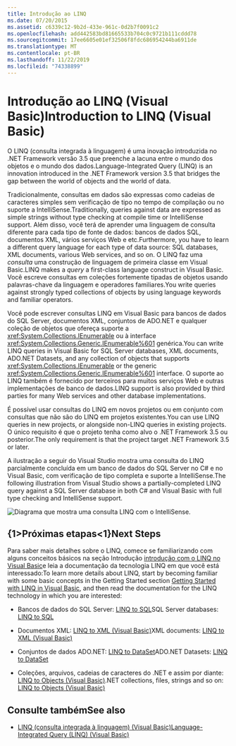 ```yaml
---
title: Introdução ao LINQ
ms.date: 07/20/2015
ms.assetid: c6339c12-9b2d-433e-961c-0d2b7f0091c2
ms.openlocfilehash: add442583bd81665533b704c0c9721b111cddd78
ms.sourcegitcommit: 17ee6605e01ef32506f8fdc686954244ba6911de
ms.translationtype: MT
ms.contentlocale: pt-BR
ms.lasthandoff: 11/22/2019
ms.locfileid: "74338899"
---
```

# <a name="introduction-to-linq-visual-basic"></a><span data-ttu-id="41cd0-102">Introdução ao LINQ (Visual Basic)</span><span class="sxs-lookup"><span data-stu-id="41cd0-102">Introduction to LINQ (Visual Basic)</span></span>
<span data-ttu-id="41cd0-103">O LINQ (consulta integrada à linguagem) é uma inovação introduzida no .NET Framework versão 3.5 que preenche a lacuna entre o mundo dos objetos e o mundo dos dados.</span><span class="sxs-lookup"><span data-stu-id="41cd0-103">Language-Integrated Query (LINQ) is an innovation introduced in the .NET Framework version 3.5 that bridges the gap between the world of objects and the world of data.</span></span>  
  
 <span data-ttu-id="41cd0-104">Tradicionalmente, consultas em dados são expressas como cadeias de caracteres simples sem verificação de tipo no tempo de compilação ou no suporte a IntelliSense.</span><span class="sxs-lookup"><span data-stu-id="41cd0-104">Traditionally, queries against data are expressed as simple strings without type checking at compile time or IntelliSense support.</span></span> <span data-ttu-id="41cd0-105">Além disso, você terá de aprender uma linguagem de consulta diferente para cada tipo de fonte de dados: bancos de dados SQL, documentos XML, vários serviços Web e etc.</span><span class="sxs-lookup"><span data-stu-id="41cd0-105">Furthermore, you have to learn a different query language for each type of data source: SQL databases, XML documents, various Web services, and so on.</span></span> <span data-ttu-id="41cd0-106">O LINQ faz uma *consulta* uma construção de linguagem de primeira classe em Visual Basic.</span><span class="sxs-lookup"><span data-stu-id="41cd0-106">LINQ makes a *query* a first-class language construct in Visual Basic.</span></span> <span data-ttu-id="41cd0-107">Você escreve consultas em coleções fortemente tipadas de objetos usando palavras-chave da linguagem e operadores familiares.</span><span class="sxs-lookup"><span data-stu-id="41cd0-107">You write queries against strongly typed collections of objects by using language keywords and familiar operators.</span></span>  
  
 <span data-ttu-id="41cd0-108">Você pode escrever consultas LINQ em Visual Basic para bancos de dados do SQL Server, documentos XML, conjuntos de ADO.NET e qualquer coleção de objetos que ofereça suporte a <xref:System.Collections.IEnumerable> ou à interface <xref:System.Collections.Generic.IEnumerable%601> genérica.</span><span class="sxs-lookup"><span data-stu-id="41cd0-108">You can write LINQ queries in Visual Basic for SQL Server databases, XML documents, ADO.NET Datasets, and any collection of objects that supports <xref:System.Collections.IEnumerable> or the generic <xref:System.Collections.Generic.IEnumerable%601> interface.</span></span> <span data-ttu-id="41cd0-109">O suporte ao LINQ também é fornecido por terceiros para muitos serviços Web e outras implementações de banco de dados.</span><span class="sxs-lookup"><span data-stu-id="41cd0-109">LINQ support is also provided by third parties for many Web services and other database implementations.</span></span>  
  
 <span data-ttu-id="41cd0-110">É possível usar consultas do LINQ em novos projetos ou em conjunto com consultas que não são do LINQ em projetos existentes.</span><span class="sxs-lookup"><span data-stu-id="41cd0-110">You can use LINQ queries in new projects, or alongside non-LINQ queries in existing projects.</span></span> <span data-ttu-id="41cd0-111">O único requisito é que o projeto tenha como alvo o .NET Framework 3.5 ou posterior.</span><span class="sxs-lookup"><span data-stu-id="41cd0-111">The only requirement is that the project target .NET Framework 3.5 or later.</span></span>  
  
 <span data-ttu-id="41cd0-112">A ilustração a seguir do Visual Studio mostra uma consulta do LINQ parcialmente concluída em um banco de dados do SQL Server no C# e no Visual Basic, com verificação de tipo completa e suporte a IntelliSense.</span><span class="sxs-lookup"><span data-stu-id="41cd0-112">The following illustration from Visual Studio shows a partially-completed LINQ query against a SQL Server database in both C# and Visual Basic with full type checking and IntelliSense support.</span></span>  
  
 ![Diagrama que mostra uma consulta LINQ com o IntelliSense.](./media/introduction-to-linq/linq-query-intellisense.png)  
  
## <a name="next-steps"></a><span data-ttu-id="41cd0-114">{1&gt;Próximas etapas&lt;1}</span><span class="sxs-lookup"><span data-stu-id="41cd0-114">Next Steps</span></span>  
 <span data-ttu-id="41cd0-115">Para saber mais detalhes sobre o LINQ, comece se familiarizando com alguns conceitos básicos na seção Introdução [introdução com o LINQ no Visual Basic](../../../../visual-basic/programming-guide/concepts/linq/getting-started-with-linq.md)e leia a documentação da tecnologia LINQ em que você está interessado:</span><span class="sxs-lookup"><span data-stu-id="41cd0-115">To learn more details about LINQ, start by becoming familiar with some basic concepts in the Getting Started section [Getting Started with LINQ in Visual Basic](../../../../visual-basic/programming-guide/concepts/linq/getting-started-with-linq.md), and then read the documentation for the LINQ technology in which you are interested:</span></span>  
  
- <span data-ttu-id="41cd0-116">Bancos de dados do SQL Server: [LINQ to SQL](../../../../framework/data/adonet/sql/linq/index.md)</span><span class="sxs-lookup"><span data-stu-id="41cd0-116">SQL Server databases: [LINQ to SQL](../../../../framework/data/adonet/sql/linq/index.md)</span></span>  
  
- <span data-ttu-id="41cd0-117">Documentos XML: [LINQ to XML (Visual Basic)](../../../../visual-basic/programming-guide/concepts/linq/linq-to-xml.md)</span><span class="sxs-lookup"><span data-stu-id="41cd0-117">XML documents: [LINQ to XML (Visual Basic)](../../../../visual-basic/programming-guide/concepts/linq/linq-to-xml.md)</span></span>  
  
- <span data-ttu-id="41cd0-118">Conjuntos de dados ADO.NET: [LINQ to DataSet](../../../../framework/data/adonet/linq-to-dataset.md)</span><span class="sxs-lookup"><span data-stu-id="41cd0-118">ADO.NET Datasets: [LINQ to DataSet](../../../../framework/data/adonet/linq-to-dataset.md)</span></span>  
  
- <span data-ttu-id="41cd0-119">Coleções, arquivos, cadeias de caracteres do .NET e assim por diante: [LINQ to Objects (Visual Basic)](../../../../visual-basic/programming-guide/concepts/linq/linq-to-objects.md)</span><span class="sxs-lookup"><span data-stu-id="41cd0-119">.NET collections, files, strings and so on: [LINQ to Objects (Visual Basic)](../../../../visual-basic/programming-guide/concepts/linq/linq-to-objects.md)</span></span>  
  
## <a name="see-also"></a><span data-ttu-id="41cd0-120">Consulte também</span><span class="sxs-lookup"><span data-stu-id="41cd0-120">See also</span></span>

- [<span data-ttu-id="41cd0-121">LINQ (consulta integrada à linguagem) (Visual Basic)</span><span class="sxs-lookup"><span data-stu-id="41cd0-121">Language-Integrated Query (LINQ) (Visual Basic)</span></span>](../../../../visual-basic/programming-guide/concepts/linq/index.md)
